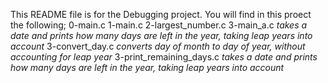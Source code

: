 This README file is for the Debugging project. You will find in this proect the following;
0-main.c
1-main.c
2-largest_number.c
3-main_a.c *takes a date and prints how many days are left in the year, taking leap years into account*
3-convert_day.c *converts day of month to day of year, without accounting for leap year*
3-print_remaining_days.c *takes a date and prints how many days are left in the year, taking leap years into account*
